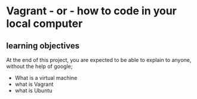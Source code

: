 # Vagrant - or - how to code in your local computer

## learning objectives
At the end of this project, you are expected to be able to explain to anyone, without the help of google;
* What is a virtual machine
* what is Vagrant 
* what is Ubuntu

